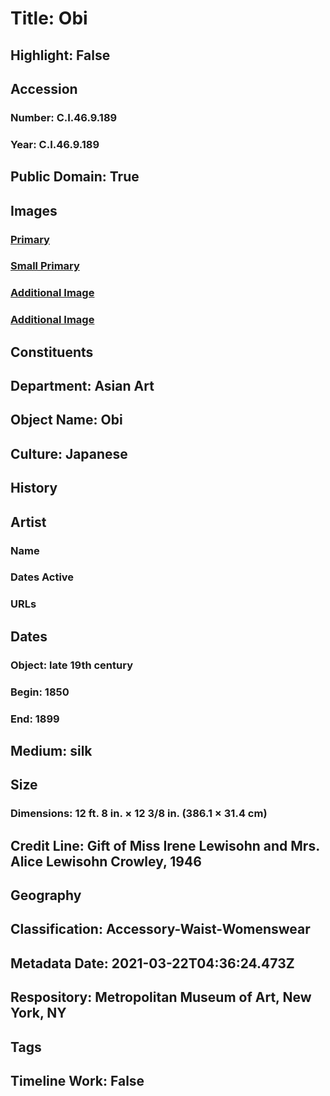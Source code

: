 # Title: Obi
## Highlight: False
## Accession
### Number: C.I.46.9.189
### Year: C.I.46.9.189
## Public Domain: True
## Images
### [Primary](https://images.metmuseum.org/CRDImages/as/original/CI46.9.189.jpg)
### [Small Primary](https://images.metmuseum.org/CRDImages/as/web-large/CI46.9.189.jpg)
### [Additional Image](https://images.metmuseum.org/CRDImages/as/original/LC-CI46_9_189-001.jpg)
### [Additional Image](https://images.metmuseum.org/CRDImages/as/original/LC-CI46_9_189-002.jpg)
## Constituents
## Department: Asian Art
## Object Name: Obi
## Culture: Japanese
## History
## Artist
### Name
### Dates Active
### URLs
## Dates
### Object: late 19th century
### Begin: 1850
### End: 1899
## Medium: silk
## Size
### Dimensions: 12 ft. 8 in. × 12 3/8 in. (386.1 × 31.4 cm)
## Credit Line: Gift of Miss Irene Lewisohn and Mrs. Alice Lewisohn Crowley, 1946
## Geography
## Classification: Accessory-Waist-Womenswear
## Metadata Date: 2021-03-22T04:36:24.473Z
## Respository: Metropolitan Museum of Art, New York, NY
## Tags
## Timeline Work: False